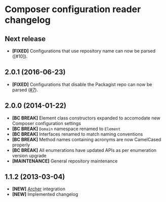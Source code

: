 # Composer configuration reader changelog

## Next release

- **[FIXED]** Configurations that use repository name can now be parsed
  ([#10]).

## 2.0.1 (2016-06-23)

- **[FIXED]** Configurations that disable the Packagist repo can now be parsed
  ([#7]).

[#7]: https://github.com/eloquent/composer-config-reader/issues/7

## 2.0.0 (2014-01-22)

- **[BC BREAK]** Element class constructors expanded to accomodate new Composer
  configuration settings
- **[BC BREAK]** `Domain` namespace renamed to `Element`
- **[BC BREAK]** Interfaces renamed to match naming conventions
- **[BC BREAK]** Method names containing acronyms are now CamelCased properly
- **[BC BREAK]** All enumerations have updated APIs as per enumeration version
  upgrade
- **[MAINTENANCE]** General repository maintenance

## 1.1.2 (2013-03-04)

- **[NEW]** [Archer] integration
- **[NEW]** Implemented changelog

[archer]: https://github.com/IcecaveStudios/archer
